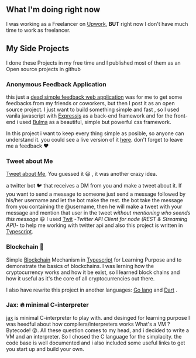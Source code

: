 
## What I'm doing right now

I was working as a Freelancer on [Upwork](https://www.upwork.com/o/profiles/users/_~0135faad7cc004c7eb/), **BUT** right now I don't have much time to work as freelancer.

## My Side Projects

I done these Projects in my free time and I published most of them as an Open source projects in github


### Anonymous Feedback Application

this just a [dead simple feedback web application](https://github.com/shekohex/dead-simple-feedback-app) was for me 
to get some feedbacks from my friends or coworkers, but then I post it as an open source project.
I just want to build something simple and fast , so I used vanila javascript with [Expressjs](expressjs.com) as a back-end framework
and for the front-end i used [Bulma](https://bulma.io) as a beautiful, simple but powerful css framework.

In this project i want to keep every thing simple as posible, so anyone can understand it.
you could see a live version of it [here](https://dead-simple-feedback.herokuapp.com/). don't forget to leave me a feedback :heart:

### Tweet about Me

[Tweet about Me](https://github.com/shekohex/twt-about-me), You guessed it :smiley: , it was another crazy idea.

a twitter bot :bird: that receives a DM from you and make a tweet about it.
If you want to send a message to someone just send a message followed by his/her username and let the bot make the rest.
the bot take the message from you containing the @username, then he will make a tweet with your message and mention that user in the tweet *without mentioning who seends this message* :smiley: 
I used [Twit](https://github.com/ttezel/twit) -*Twitter API Client for node (REST & Streaming API)*- to help me working with twitter api and also this project is written in [Typescript](http://www.typescriptlang.org/).

### Blockchain :link:

Simple [Blockchain](https://github.com/shekohex/blockchain) Mechanism in [Typescript](http://www.typescriptlang.org/) for Learning Purpose and to demonstrate the basics of blockchains.
I was lerning how the cryptocurrency works and how it be exist, so I learned block chains and how it useful as it's the core of all cryptocurrencies out there. 

I also have rewrite this project in another languages: [Go lang](https://gist.github.com/shekohex/9da2c116ca2a1209c5851f955bd24a6c) and [Dart](https://gist.github.com/shekohex/3aef759074ad9fcb31fe0f772c8f8fb4) .


### Jax: :fire: minimal C-interpreter

[jax](https://github.com/shekohex/jax) is minimal C-interpreter to play with. and desinged for learning purpose
I was heedful about how compilers/interpreters works What's a VM ? Bytecode! :open_mouth:.
All these question comes to my head, and i decided to write a VM and an interpreter.
So I chosed the C language for the simplacity. the code base is well documented and i also included some useful links to get you start up and build your own.
